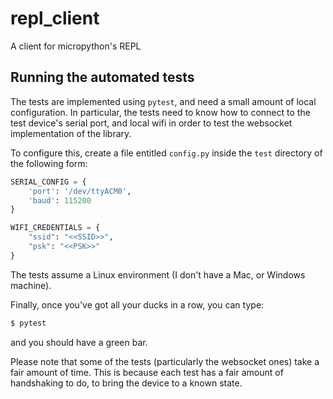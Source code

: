 # repl_client
A client for micropython's REPL


## Running the automated tests

The tests are implemented using `pytest`, and need a small amount of local configuration. In particular,
the tests need to know how to connect to the test device's serial port, and local wifi in order to test
the websocket implementation of the library.

To configure this, create a file entitled `config.py` inside the `test` directory of the following
form:

```python
SERIAL_CONFIG = {
    'port': '/dev/ttyACM0',
    'baud': 115200
}

WIFI_CREDENTIALS = {
    "ssid": "<<SSID>>",
    "psk": "<<PSK>>"
}
```

The tests assume a Linux environment (I don't have a Mac, or Windows machine).

Finally, once you've got all your ducks in a row, you can type:

```bash
$ pytest
```

and you should have a green bar.

Please note that some of the tests (particularly the websocket ones) take a fair amount of time. This is
because each test has a fair amount of handshaking to do, to bring the device to a known state.